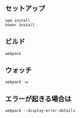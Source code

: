 ## セットアップ

```
npm install
bower install
```


## ビルド

```
webpack
```


## ウォッチ

```
webpack -w
```


## エラーが起きる場合は

```
webpack --display-error-details
```
